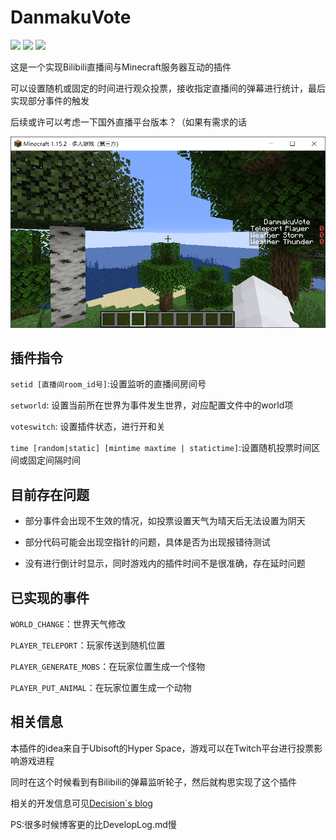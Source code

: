 # DanmakuVote

![](https://img.shields.io/badge/Bukkit-1.13-blue)
![](https://img.shields.io/badge/Minecraft-1.15.2-yellowgreen)
![](https://img.shields.io/badge/version-1.0-red)

这是一个实现Bilibili直播间与Minecraft服务器互动的插件

可以设置随机或固定的时间进行观众投票，接收指定直播间的弹幕进行统计，最后实现部分事件的触发

后续或许可以考虑一下国外直播平台版本？（如果有需求的话

![投票过程截图](images/vote.png)

## 插件指令

`setid [直播间room_id号]`:设置监听的直播间房间号

`setworld`: 设置当前所在世界为事件发生世界，对应配置文件中的world项

`voteswitch`: 设置插件状态，进行开和关

`time [random|static] [mintime maxtime | statictime]`:设置随机投票时间区间或固定间隔时间

## 目前存在问题

* 部分事件会出现不生效的情况，如投票设置天气为晴天后无法设置为阴天

* 部分代码可能会出现空指针的问题，具体是否为出现报错待测试

* 没有进行倒计时显示，同时游戏内的插件时间不是很准确，存在延时问题

## 已实现的事件

`WORLD_CHANGE`：世界天气修改

`PLAYER_TELEPORT`：玩家传送到随机位置

`PLAYER_GENERATE_MOBS`：在玩家位置生成一个怪物

`PLAYER_PUT_ANIMAL`：在玩家位置生成一个动物

## 相关信息

本插件的idea来自于Ubisoft的Hyper Space，游戏可以在Twitch平台进行投票影响游戏进程

同时在这个时候看到有Bilibili的弹幕监听轮子，然后就构思实现了这个插件

相关的开发信息可见[Decision`s blog](https://decision01.cn/)

PS:很多时候博客更的比DevelopLog.md慢